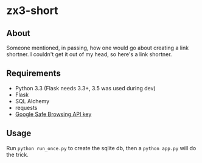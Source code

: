 # zx3-short

## About

Someone mentioned, in passing, how one would go about creating a link shortner.
I couldn't get it out of my head, so here's a link shortner.

## Requirements

* Python 3.3 (Flask needs 3.3+, 3.5 was used during dev)
* Flask
* SQL Alchemy
* requests
* [Google Safe Browsing API key](https://developers.google.com/safe-browsing/lookup_guide#GettingStarted)

## Usage

Run `python run_once.py` to create the sqlite db, then a `python app.py` will do the trick.